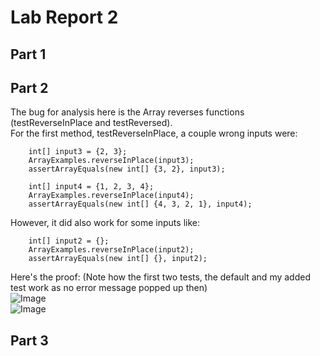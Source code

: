 # Lab Report 2  
  
## Part 1  
## Part 2  
The bug for analysis here is the Array reverses functions (testReverseInPlace and testReversed).  
For the first method, testReverseInPlace, a couple wrong inputs were:  
```
    int[] input3 = {2, 3};  
    ArrayExamples.reverseInPlace(input3);  
    assertArrayEquals(new int[] {3, 2}, input3);  
      
    int[] input4 = {1, 2, 3, 4};
    ArrayExamples.reverseInPlace(input4);
    assertArrayEquals(new int[] {4, 3, 2, 1}, input4);
```  
However, it did also work for some inputs like:  
```
    int[] input2 = {};
    ArrayExamples.reverseInPlace(input2);
    assertArrayEquals(new int[] {}, input2);
```  
Here's the proof: (Note how the first two tests, the default and my added test work as no error message popped up then)    
![Image](testReverseInPlaceFailure#2.png)  
![Image](testReverseInPlaceFailure#1.png) 
  
## Part 3  
